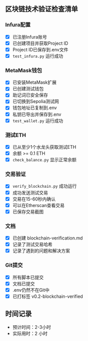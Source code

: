 ## 区块链技术验证检查清单

### Infura配置
- [x] 已注册Infura账号
- [x] 已创建项目并获取Project ID
- [x] Project ID已保存到.env文件
- [x] `test_infura.py` 运行成功

### MetaMask钱包
- [x] 已安装MetaMask扩展
- [x] 已创建测试钱包
- [x] 助记词已安全保存
- [x] 已切换到Sepolia测试网
- [x] 钱包地址已复制到.env
- [x] 私钥已导出并保存到.env
- [x] `test_wallet.py` 运行成功

### 测试ETH
- [x] 已从至少1个水龙头获取测试ETH
- [x] 余额 >= 0.1 ETH
- [x] `check_balance.py` 显示正常余额

### 交易验证
- [x] `verify_blockchain.py` 成功运行
- [x] 成功发送测试交易
- [x] 交易在15-60秒内确认
- [x] 可以在Etherscan查看交易
- [x] 已保存交易截图

### 文档
- [x] 已创建 blockchain-verification.md
- [x] 记录了测试交易哈希
- [x] 记录了遇到的问题和解决方案

### Git提交
- [x] 所有脚本已提交
- [x] 文档已提交
- [x] .env仍然不在Git中
- [x] 已打标签 v0.2-blockchain-verified

## 时间记录
- 预计时间：2-3小时
- 实际用时：2 小时